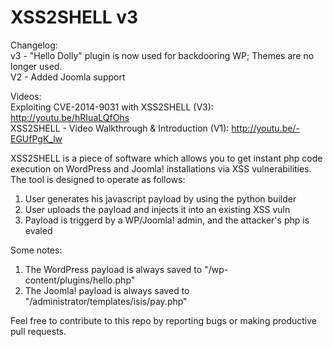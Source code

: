 XSS2SHELL v3
=========

Changelog:<br />
v3 - "Hello Dolly" plugin is now used for backdooring WP; Themes are no longer used.<br />
V2 - Added Joomla support

Videos:<br />
Exploiting CVE-2014-9031 with XSS2SHELL (V3): http://youtu.be/hRIuaLQfOhs<br />
XSS2SHELL - Video Walkthrough & Introduction (V1): http://youtu.be/-EGUfPgK_lw

XSS2SHELL is a piece of software which allows you to get instant php code execution on WordPress and Joomla! installations via XSS vulnerabilities. The tool is designed to operate as follows:

1. User generates his javascript payload by using the python builder
2. User uploads the payload and injects it into an existing XSS vuln
3. Payload is triggerd by a WP/Joomla! admin, and the attacker's php is evaled

Some notes:
  1. The WordPress payload is always saved to "/wp-content/plugins/hello.php"
  2. The Joomla! payload is always saved to "/administrator/templates/isis/pay.php"

Feel free to contribute to this repo by reporting bugs or making productive pull requests.
